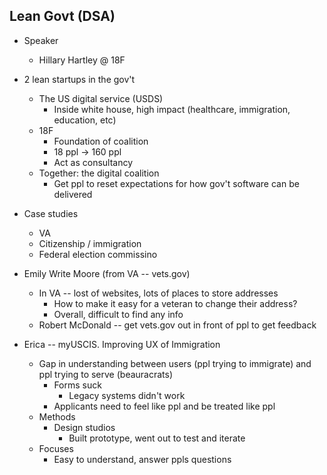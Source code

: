 Lean Govt (DSA)
---------------

* Speaker
  * Hillary Hartley @ 18F

* 2 lean startups in the gov't
  * The US digital service (USDS)
    * Inside white house, high impact (healthcare, immigration, education, etc)
  * 18F
    * Foundation of coalition
    * 18 ppl -> 160 ppl
    * Act as consultancy
  * Together: the digital coalition
    * Get ppl to reset expectations for how gov't software can be delivered

* Case studies
  * VA
  * Citizenship / immigration
  * Federal election commissino

* Emily Write Moore (from VA -- vets.gov)
  * In VA -- lost of websites, lots of places to store addresses
    * How to make it easy for a veteran to change their address?
    * Overall, difficult to find any info
  * Robert McDonald -- get vets.gov out in front of ppl to get feedback

* Erica -- myUSCIS. Improving UX of Immigration
  * Gap in understanding between users (ppl trying to immigrate)
    and ppl trying to serve (beauracrats)
    * Forms suck
      * Legacy systems didn't work
    * Applicants need to feel like ppl and be treated like ppl
  * Methods
    * Design studios
      * Built prototype, went out to test and iterate
  * Focuses
    * Easy to understand, answer ppls questions

